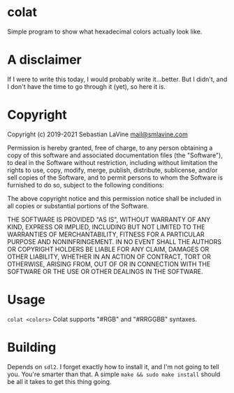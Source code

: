 # colat

Simple program to show what hexadecimal colors actually look like.

# A disclaimer

If I were to write this today, I would probably write it...better. But I
didn't, and I don't have the time to go through it (yet), so here it is.

# Copyright

Copyright (c) 2019-2021 Sebastian LaVine <mail@smlavine.com>

Permission is hereby granted, free of charge, to any person obtaining a copy
of this software and associated documentation files (the "Software"), to deal
in the Software without restriction, including without limitation the rights
to use, copy, modify, merge, publish, distribute, sublicense, and/or sell
copies of the Software, and to permit persons to whom the Software is
furnished to do so, subject to the following conditions:

The above copyright notice and this permission notice shall be included in all
copies or substantial portions of the Software.

THE SOFTWARE IS PROVIDED "AS IS", WITHOUT WARRANTY OF ANY KIND, EXPRESS OR
IMPLIED, INCLUDING BUT NOT LIMITED TO THE WARRANTIES OF MERCHANTABILITY,
FITNESS FOR A PARTICULAR PURPOSE AND NONINFRINGEMENT. IN NO EVENT SHALL THE
AUTHORS OR COPYRIGHT HOLDERS BE LIABLE FOR ANY CLAIM, DAMAGES OR OTHER
LIABILITY, WHETHER IN AN ACTION OF CONTRACT, TORT OR OTHERWISE, ARISING FROM,
OUT OF OR IN CONNECTION WITH THE SOFTWARE OR THE USE OR OTHER DEALINGS IN THE
SOFTWARE.

# Usage

`colat <colors>`
Colat supports "#RGB" and "#RRGGBB" syntaxes.

# Building

Depends on `sdl2`. I forget exactly how to install it, and I'm not going to tell
you. You're smarter than that. A simple `make && sudo make install` should be
all it takes to get this thing going.
